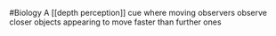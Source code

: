 #Biology 
A [[depth perception]] cue where moving observers observe closer objects appearing to move faster than further ones